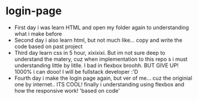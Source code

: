 # login-page

- First day i was learn HTML and open my folder again to understanding what i make before
- Second day i also learn html, but not much like... copy and write the code based on past project
- Third day learn css in 5 hour, xixixixi. But im not sure deep to understand the matery, cuz when implementation to this repo s i must understanding little by litlle. I bad in flexbox broohh. BUT GIVE UP! 1000% i can dooo! I will be fullstack developer :'D
- Fourth day i make the login page again, but ver of me... cuz the originial one by internet.. ITS COOL! finally i understanding using flexbox and how the responsive work! 'based on code'
